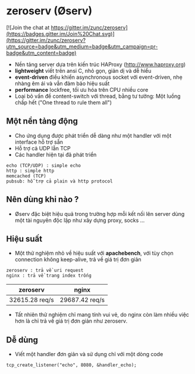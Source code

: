 # zeroserv (Øserv)

[![Join the chat at https://gitter.im/zunc/zeroserv](https://badges.gitter.im/Join%20Chat.svg)](https://gitter.im/zunc/zeroserv?utm_source=badge&utm_medium=badge&utm_campaign=pr-badge&utm_content=badge)

* Nền tảng server dựa trên kiến trúc HAProxy (http://www.haproxy.org)
* **lightweight** viết trên ansi C, nhỏ gọn, giản dị và dễ hiểu
* **event-driven** điều khiển asynchronous socket với event-driven, nhẹ nhàng êm ái và vẫn đảm bảo hiệu suất
* **performance** lockfree, tối ưu hóa trên CPU nhiều core
* Loại bỏ vấn đề content-switch với thread, bằng tư tưởng: Một luồng chấp hết ("One thread to rule them all") 

## Một nền tảng động
* Cho ứng dụng được phát triển dễ dàng như một handler với một interface hỗ trợ sẵn
* Hỗ trợ cả UDP lẫn TCP
* Các handler hiện tại đã phát triển
```
echo (TCP/UDP) : simple echo
http : simple http
memcached (TCP)
pubsub: hỗ trợ cả plain và http protocol
```

## Nên dùng khi nào ?
* Øserv đặc biệt hiệu quả trong trường hợp mỗi kết nối lên server dùng một tài nguyên độc lập như xây dựng proxy, socks ...

## Hiệu suất
* Một thử nghiệm nhỏ về hiệu suất với **apachebench**, với tùy chọn connection không keep-alive, trả về giá trị đơn giản
```
zeroserv : trả về uri request
nginx : trả về trang index trống
```
|zeroserv      | nginx        |
|--------------|--------------|
|32615.28 req/s|29687.42 req/s|

* Tất nhiên thử nghiệm chỉ mang tính vui vẻ, do nginx còn làm nhiều việc hơn là chỉ trả về giá trị đơn giản như zeroserv.

## Dễ dùng
* Viết một handler đơn giản và sử dụng chỉ với một dòng code
```
tcp_create_listener("echo", 8080, &handler_echo);
```
